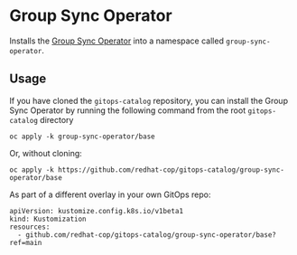 # Group Sync Operator

Installs the [Group Sync Operator](https://github.com/redhat-cop/group-sync-operator) into a namespace called `group-sync-operator`.

## Usage

If you have cloned the `gitops-catalog` repository, you can install the Group Sync Operator by running the following command from the root `gitops-catalog` directory

```
oc apply -k group-sync-operator/base
```

Or, without cloning:

```
oc apply -k https://github.com/redhat-cop/gitops-catalog/group-sync-operator/base
```

As part of a different overlay in your own GitOps repo:

```
apiVersion: kustomize.config.k8s.io/v1beta1
kind: Kustomization
resources:
  - github.com/redhat-cop/gitops-catalog/group-sync-operator/base?ref=main
```
